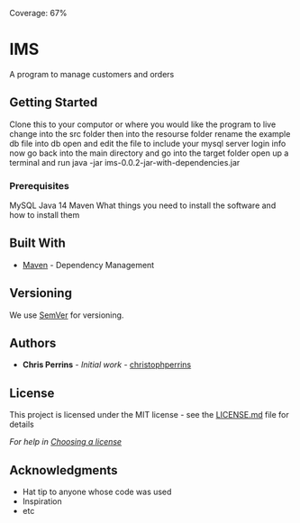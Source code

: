 Coverage: 67%
# IMS

A program to manage customers and orders

## Getting Started

Clone this to your computor or where you would like the program to live 
change into the  src folder then into the resourse folder rename the example db file into db open and edit the file to include your mysql server login info
now go back into the main directory and go into the target folder open up a terminal and run java -jar ims-0.0.2-jar-with-dependencies.jar

### Prerequisites
MySQL 
Java 14
Maven
What things you need to install the software and how to install them

## Built With

* [Maven](https://maven.apache.org/) - Dependency Management

## Versioning

We use [SemVer](http://semver.org/) for versioning.

## Authors

* **Chris Perrins** - *Initial work* - [christophperrins](https://github.com/christophperrins)

## License

This project is licensed under the MIT license - see the [LICENSE.md](LICENSE.md) file for details 

*For help in [Choosing a license](https://choosealicense.com/)*

## Acknowledgments

* Hat tip to anyone whose code was used
* Inspiration
* etc
